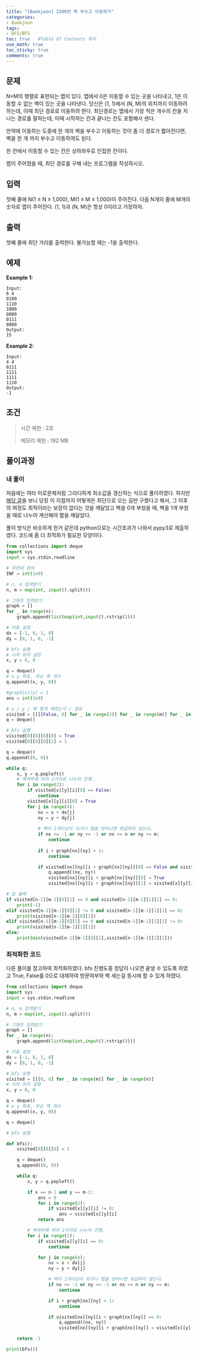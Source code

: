 ```yaml
---
title: "[Baekjoon] 2206번 벽 부수고 이동하기"
categories: 
- Baekjoon
tags:
- DFS/BFS
toc: true   #Table Of Contents 목차 
use_math: true
toc_sticky: true
comments: true
---
```


## 문제

N×M의 행렬로 표현되는 맵이 있다. 맵에서 0은 이동할 수 있는 곳을 나타내고, 1은 이동할 수 없는 벽이 있는 곳을 나타낸다. 당신은 (1, 1)에서 (N, M)의 위치까지 이동하려 하는데, 이때 최단 경로로 이동하려 한다. 최단경로는 맵에서 가장 적은 개수의 칸을 지나는 경로를 말하는데, 이때 시작하는 칸과 끝나는 칸도 포함해서 센다.

만약에 이동하는 도중에 한 개의 벽을 부수고 이동하는 것이 좀 더 경로가 짧아진다면, 벽을 한 개 까지 부수고 이동하여도 된다.

한 칸에서 이동할 수 있는 칸은 상하좌우로 인접한 칸이다.

맵이 주어졌을 때, 최단 경로를 구해 내는 프로그램을 작성하시오.

## 입력

첫째 줄에 N(1 ≤ N ≤ 1,000), M(1 ≤ M ≤ 1,000)이 주어진다. 다음 N개의 줄에 M개의 숫자로 맵이 주어진다. (1, 1)과 (N, M)은 항상 0이라고 가정하자.

## 출력

첫째 줄에 최단 거리를 출력한다. 불가능할 때는 -1을 출력한다.

## 예제

**Example 1:**

```
Input: 
6 4
0100
1110
1000
0000
0111
0000
Output: 
15
```

**Example 2:**

```
Input:
4 4
0111
1111
1111
1110
Output:
-1
```

## 조건

> 시간 제한 : 2초
>
> 메모리 제한 : 192 MB

## 풀이과정

### 내 풀이

처음에는 여타 미로문제처럼 그리디하게 최소값을 갱신하는 식으로 풀이하였다. 하지만 [해당 글](https://www.acmicpc.net/board/view/27386)을 보니 당장 이 지점까지 어떻게든 최단으로 오는 길만 구했다고 해서, 그 이후의 여정도 최적이라는 보장이 없다는 것을 깨달았고 벽을 0개 부쉈을 때, 벽을 1개 부쉈을 때로 나누어 계산해야 함을 깨달았다. 

풀이 방식은 비슷하게 한거 같은데 python으로는 시간초과가 나와서 pypy3로 제출하였다. 코드에 좀 더 최적화가 필요한 모양이다.

```python
from collections import deque
import sys
input = sys.stdin.readline

# 무한대 정의
INF = int(1e9)

# n, m 입력받기
n, m = map(int, input().split())

# 그래프 입력받기
graph = []
for _ in range(n):
    graph.append(list(map(int,input().rstrip())))

# 이동 설정
dx = [-1, 0, 1, 0]
dy = [0, 1, 0, -1]

# bfs 실행
# 시작 위치 설정
x, y = 0, 0

q = deque()
# x y 좌표, 부순 벽 개수
q.append((x, y, 0))

#graph[x][y] = 1
ans = int(1e9)

# x / y / 벽 몇개 깨졌는지 / 경로
visited = [[[[False, 0] for _ in range(2)] for _ in range(m)] for _ in range(n)]
q = deque()

# bfs 실행
visited[0][0][0][0] = True
visited[0][0][0][1] = 1

q = deque()
q.append((0, 0))

while q:
    x, y = q.popleft()
    # 벽여부에 따라 2가지로 나누어 진행.
    for i in range(2):
        if visited[x][y][i][0] == False:
            continue
        visited[x][y][i][0] = True
        for j in range(4):
            nx = x + dx[j]
            ny = y + dy[j]
 
            # 벽이 2개이상이 되거나 맵을 벗어나면 취급하지 않는다.
            if nx <= -1 or ny <= -1 or nx >= n or ny >= m:
                continue
     
            if i + graph[nx][ny] > 1:
                continue

            if visited[nx][ny][i + graph[nx][ny]][0] == False and visited[nx][ny][i + graph[nx][ny]][1] == 0:
                q.append((nx, ny))
                visited[nx][ny][i + graph[nx][ny]][0] = True
                visited[nx][ny][i + graph[nx][ny]][1] = visited[x][y][i][1] + 1

# 답 출력
if visited[n-1][m-1][0][1] == 0 and visited[n-1][m-1][1][1] == 0:
    print(-1)
elif visited[n-1][m-1][0][1] != 0 and visited[n-1][m-1][1][1] == 0:
    print(visited[n-1][m-1][0][1])
elif visited[n-1][m-1][0][1] == 0 and visited[n-1][m-1][1][1] != 0:
    print(visited[n-1][m-1][1][1])
else:
    print(min(visited[n-1][m-1][0][1],visited[n-1][m-1][1][1]))
```

### 최적화한 코드

다른 풀이를 참고하여 최적화하였다. bfs 진행도중 정답이 나오면 끝낼 수 있도록 하였고 True, False를 0으로 대체하여 방문여부와 벽 세는걸 동시에 할 수 있게 하였다.

```python
from collections import deque
import sys
input = sys.stdin.readline

# n, m 입력받기
n, m = map(int, input().split())

# 그래프 입력받기
graph = []
for _ in range(n):
    graph.append(list(map(int,input().rstrip())))

# 이동 설정
dx = [-1, 0, 1, 0]
dy = [0, 1, 0, -1]

# bfs 실행
visited = [[[0, 0] for _ in range(m)] for _ in range(n)]
# 시작 위치 설정
x, y = 0, 0

q = deque()
# x y 좌표, 부순 벽 개수
q.append((x, y, 0))

q = deque()

# bfs 실행

def bfs():
    visited[0][0][0] = 1

    q = deque()
    q.append((0, 0))

    while q:
        x, y = q.popleft()

        if x == n-1 and y == m-1:
            ans = 0
            for i in range(2):
                if visited[x][y][i] != 0:
                    ans = visited[x][y][i]
            return ans

        # 벽여부에 따라 2가지로 나누어 진행.
        for i in range(2):
            if visited[x][y][i] == 0:
                continue

            for j in range(4):
                nx = x + dx[j]
                ny = y + dy[j]

                # 벽이 2개이상이 되거나 맵을 벗어나면 취급하지 않는다.
                if nx <= -1 or ny <= -1 or nx >= n or ny >= m:
                    continue

                if i + graph[nx][ny] > 1:
                    continue

                if visited[nx][ny][i + graph[nx][ny]] == 0:
                    q.append((nx, ny))
                    visited[nx][ny][i + graph[nx][ny]] = visited[x][y][i] + 1

    return -1

print(bfs())
```

